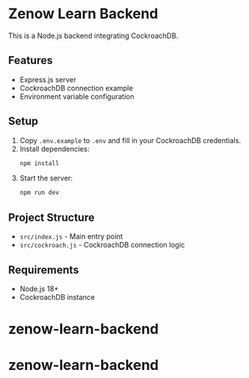 # Zenow Learn Backend

This is a Node.js backend integrating CockroachDB.

## Features
- Express.js server
- CockroachDB connection example
- Environment variable configuration

## Setup
1. Copy `.env.example` to `.env` and fill in your CockroachDB credentials.
2. Install dependencies:
   ```sh
   npm install
   ```
3. Start the server:
   ```sh
   npm run dev
   ```

## Project Structure
- `src/index.js` - Main entry point
- `src/cockroach.js` - CockroachDB connection logic

## Requirements
- Node.js 18+
- CockroachDB instance
# zenow-learn-backend
# zenow-learn-backend
